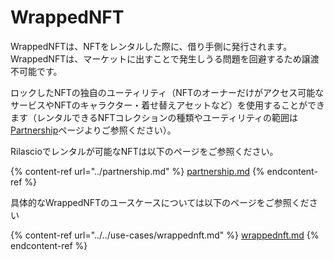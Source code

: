 # WrappedNFT

WrappedNFTは、NFTをレンタルした際に、借り手側に発行されます。WrappedNFTは、マーケットに出すことで発生しうる問題を回避するため譲渡不可能です。

ロックしたNFTの独自のユーティリティ（NFTのオーナーだけがアクセス可能なサービスやNFTのキャラクター・着せ替えアセットなど）を使用することができます（レンタルできるNFTコレクションの種類やユーティリティの範囲は[Partnership](../partnership.md)ページよりご参照ください）。

Rilascioでレンタルが可能なNFTは以下のページをご参照ください。

{% content-ref url="../partnership.md" %}
[partnership.md](../partnership.md)
{% endcontent-ref %}

具体的なWrappedNFTのユースケースについては以下のページをご参照ください

{% content-ref url="../../use-cases/wrappednft.md" %}
[wrappednft.md](../../use-cases/wrappednft.md)
{% endcontent-ref %}

